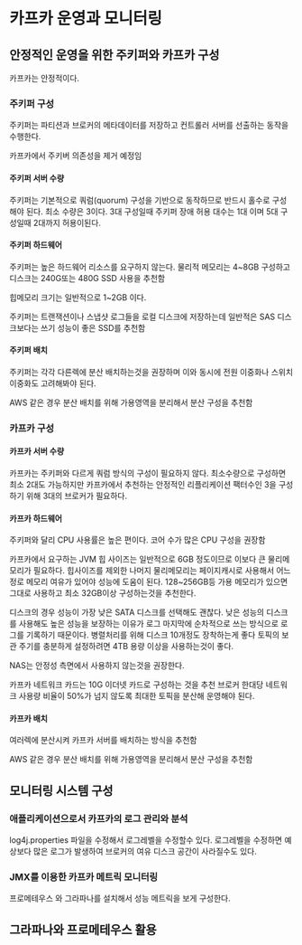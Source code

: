# 카프카 운영과 모니터링

## 안정적인 운영을 위한 주키퍼와 카프카 구성

카프카는 안정적이다.

### 주키퍼 구성

주키퍼는 파티션과 브로커의 메타데이터를 저장하고 컨트롤러 서버를 선출하는 동작을 수행한다.

카프카에서 주키버 의존성을 제거 예정임 

#### 주키퍼 서버 수량

주키퍼는 기본적으로 쿼럼(quorum) 구성을 기반으로 동작하므로 반드시 홀수로 구성해야 된다. 최소 수량은 3이다.
3대 구성일때 주키퍼 장애 허용 대수는 1대 이며 5대 구성일때 2대까지 허용이된다.

#### 주키퍼 하드웨어

주키퍼는 높은 하드웨어 리소스를 요구하지 않는다. 물리적 메모리는 4~8GB 구성하고 디스크는 240G또는 480G SSD 사용을 추천함

힙메모리 크기는 일반적으로 1~2GB 이다.

주키퍼는 트랜잭션이나 스냅샷 로그들을 로컬 디스크에 저장하는데 일반적은 SAS 디스크보다는 쓰기 성능이 좋은 SSD를 추천함

#### 주키퍼 배치

주키퍼는 각각 다른렉에 분산 배치하는것을 권장하며 이와 동시에 전원 이중화나 스위치 이중화도 고려해봐야 된다.

AWS 같은 경우 분산 배치를 위해 가용영역을 분리해서 분산 구성을 추천함

### 카프카 구성

#### 카프카 서버 수량

카프카는 주키퍼와 다르게 쿼럼 방식의 구성이 필요하지 않다. 
최소수량으로 구성하면 최소 2대도 가능하지만 카프카에서 추천하는 안정적인 리플리케이션 팩터수인 3을 구성하기 위해 3대의 브로커가 필요하다.

#### 카프카 하드웨어

주키퍼와 달리 CPU 사용률은 높은 편이다. 코어 수가 많은 CPU 구성을 권장함

카프카에서 요구하는 JVM 힙 사이즈는 일반적으로 6GB 정도이므로 이보다 큰 물리메모리가 필요하다.
힙사이즈를 제외한 나머지 물리메모리는 페이지캐시로 사용해서 어느정로 메모리 여유가 있어야 성능에 도움이 된다. 
128~256GB등 가용 메모리가 있으면 그대로 사용하고 최소 32GB이상 구성하는것을 추천한다.

디스크의 경우 성능이 가장 낮은 SATA 디스크를 선택해도 괜찮다.
낮은 성능의 디스크를 사용해도 높은 성능을 보장하는 이유가 로그 마지막에 순차적으로 쓰는 방식으로 로그를 기록하기 때문이다.
병렬처리를 위해 디스크 10개정도 장착하는게 좋다 토픽의 보관 주기를 충분하게 설정하려면 4TB 용량 이상을 사용하는것이 좋다.

NAS는 안정성 측면에서 사용하지 않는것을 권장한다.

카프카 네트워크 카드는 10G 이더넷 카드로 구성하는 것을 추천
브로커 한대당 네트워크 사용량 비율이 50%가 넘지 않도록 최대한 토픽을 분산해 운영해야 된다.

#### 카프카 배치

여러렉에 분산시켜 카프카 서버를 배치하는 방식을 추천함

AWS 같은 경우 분산 배치를 위해 가용영역을 분리해서 분산 구성을 추천함

## 모니터링 시스템 구성

### 애플리케이션으로서 카프카의 로그 관리와 분석

log4j.properties 파일을 수정해서 로그레벨을 수정할수 있다. 로그레벨을 수정하면 예상보다 많은 로그가 발생하여 브로커의 여유 디스크 공간이 사라질수도 있다.

### JMX를 이용한 카프카 메트릭 모니터링

프로메테우스 와 그라파나를 설치해서 성능 메트릭을 보게 구성한다.

## 그라파나와 프로메테우스 활용


